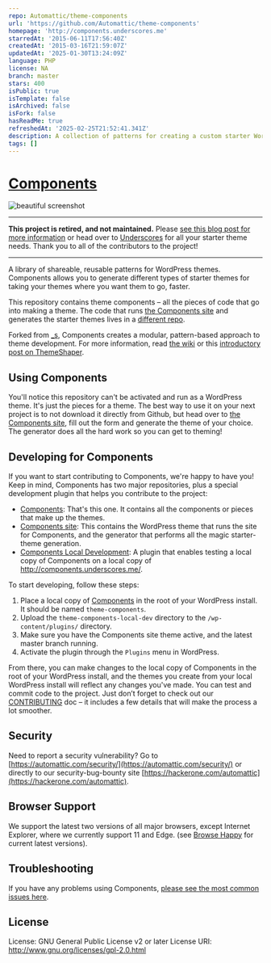 ```yaml
---
repo: Automattic/theme-components
url: 'https://github.com/Automattic/theme-components'
homepage: 'http://components.underscores.me'
starredAt: '2015-06-11T17:56:40Z'
createdAt: '2015-03-16T21:59:07Z'
updatedAt: '2025-01-30T13:24:09Z'
language: PHP
license: NA
branch: master
stars: 400
isPublic: true
isTemplate: false
isArchived: false
isFork: false
hasReadMe: true
refreshedAt: '2025-02-25T21:52:41.341Z'
description: A collection of patterns for creating a custom starter WordPress theme.
tags: []
---
```


# [Components](http://components.underscores.me)

![beautiful screenshot](http://components.underscores.me/content/themes/components.underscores.me/screenshot.png)

---

**This project is retired, and not maintained.** Please [see this blog post for more information](https://themeshaper.com/2017/06/26/the-future-of-underscores-and-a-new-committer/) or head over to [Underscores](https://underscores.me/) for all your starter theme needs. Thank you to all of the contributors to the project! 

---

A library of shareable, reusable patterns for WordPress themes. Components allows you to generate different types of starter themes for taking your themes where you want them to go, faster.

This repository contains theme components – all the pieces of code that go into making a theme. The code that runs [the Components site](http://components.underscores.me) and generates the starter themes lives in a [different repo](https://github.com/Automattic/components.underscores.me).

Forked from [_s](https://github.com/Automattic/_s), Components creates a modular, pattern-based approach to theme
development. For more information, read [the wiki](https://github.com/Automattic/theme-components/wiki) or this [introductory post on ThemeShaper](https://themeshaper.com/2016/02/09/introducing-components/).

## Using Components

You'll notice this repository can't be activated and run as a WordPress theme. It's just the pieces for a theme. The best way to use it on your next project is to not download it directly from Github, but head over to [the Components site](http://components.underscores.me), fill out the form and generate the theme of your choice. The generator does all the hard work so you can get to theming!

## Developing for Components

If you want to start contributing to Components, we're happy to have you! Keep in mind, Components has two major repositories, plus a special development plugin that helps you contribute to the project:

* [Components](https://github.com/Automattic/theme-components): That's this one. It contains all the components or pieces that make up the themes.
* [Components site](https://github.com/Automattic/components.underscores.me): This contains the WordPress theme that runs the site for Components, and the generator that performs all the magic starter-theme generation.
* [Components Local Development](https://github.com/Automattic/theme-components-local-development): A plugin that enables testing a local copy of Components on a local copy of http://components.underscores.me/.

To start developing, follow these steps:

1. Place a local copy of [Components](https://github.com/Automattic/theme-components) in the root of your WordPress install. It should be named `theme-components`.
2. Upload the `theme-components-local-dev` directory to the `/wp-content/plugins/` directory.
3. Make sure you have the Components site theme active, and the latest master branch running.
4. Activate the plugin through the `Plugins` menu in WordPress.

From there, you can make changes to the local copy of Components in the root of your WordPress install, and the themes you create from your local WordPress install will reflect any changes you've made. You can test and commit code to the project. Just don’t forget to check out our [CONTRIBUTING](./.github/CONTRIBUTING.md) doc – it includes a few details that will make the process a lot smoother.

## Security

Need to report a security vulnerability? Go to [https://automattic.com/security/](https://automattic.com/security/) or directly to our security-bug-bounty site [https://hackerone.com/automattic](https://hackerone.com/automattic).

## Browser Support

We support the latest two versions of all major browsers, except Internet Explorer, where we currently support 11 and Edge.  (see [Browse Happy](http://browsehappy.com) for current latest versions).

## Troubleshooting

If you have any problems using Components, [please see the most common issues here](https://github.com/Automattic/theme-components/wiki/Troubleshooting).

## License

License: GNU General Public License v2 or later
License URI: http://www.gnu.org/licenses/gpl-2.0.html
